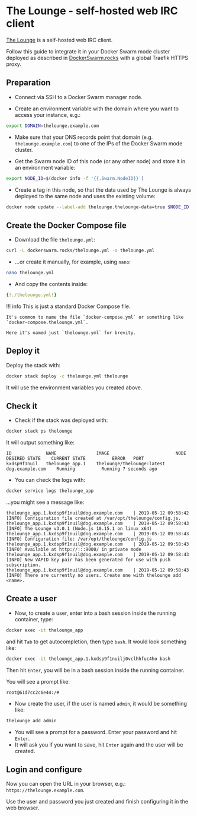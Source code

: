 # The Lounge - self-hosted web IRC client

<a href="https://thelounge.chat/" target="_blank">The Lounge</a> is a self-hosted web IRC client.

Follow this guide to integrate it in your Docker Swarm mode cluster deployed as described in <a href="https://dockerswarm.rocks" target="_blank">DockerSwarm.rocks</a> with a global Traefik HTTPS proxy.

## Preparation

* Connect via SSH to a Docker Swarm manager node.

* Create an environment variable with the domain where you want to access your instance, e.g.:

```bash
export DOMAIN=thelounge.example.com
```

* Make sure that your DNS records point that domain (e.g. `thelounge.example.com`) to one of the IPs of the Docker Swarm mode cluster.

* Get the Swarm node ID of this node (or any other node) and store it in an environment variable:

```bash
export NODE_ID=$(docker info -f '{{.Swarm.NodeID}}')
```

* Create a tag in this node, so that the data used by The Lounge is always deployed to the same node and uses the existing volume:

```bash
docker node update --label-add thelounge.thelounge-data=true $NODE_ID
```

## Create the Docker Compose file

* Download the file `thelounge.yml`:

```bash
curl -L dockerswarm.rocks/thelounge.yml -o thelounge.yml
```

* ...or create it manually, for example, using `nano`:

```bash
nano thelounge.yml
```

* And copy the contents inside:

```YAML
{!./thelounge.yml!}
```

!!! info
    This is just a standard Docker Compose file.

    It's common to name the file `docker-compose.yml` or something like `docker-compose.thelounge.yml`.

    Here it's named just `thelounge.yml` for brevity.

## Deploy it

Deploy the stack with:

```bash
docker stack deploy -c thelounge.yml thelounge
```

It will use the environment variables you created above.

## Check it

* Check if the stack was deployed with:

```bash
docker stack ps thelounge
```

It will output something like:

```
ID             NAME               IMAGE                         NODE               DESIRED STATE    CURRENT STATE          ERROR   PORT
kxdsp9f1nuil   thelounge_app.1    thelounge/thelounge:latest    dog.example.com    Running          Running 7 seconds ago
```

* You can check the logs with:

```bash
docker service logs thelounge_app
```

...you might see a message like:

```
thelounge_app.1.kxdsp9f1nuil@dog.example.com    | 2019-05-12 09:58:42 [INFO] Configuration file created at /var/opt/thelounge/config.js.
thelounge_app.1.kxdsp9f1nuil@dog.example.com    | 2019-05-12 09:58:43 [INFO] The Lounge v3.0.1 (Node.js 10.15.1 on linux x64)
thelounge_app.1.kxdsp9f1nuil@dog.example.com    | 2019-05-12 09:58:43 [INFO] Configuration file: /var/opt/thelounge/config.js
thelounge_app.1.kxdsp9f1nuil@dog.example.com    | 2019-05-12 09:58:43 [INFO] Available at http://:::9000/ in private mode
thelounge_app.1.kxdsp9f1nuil@dog.example.com    | 2019-05-12 09:58:43 [INFO] New VAPID key pair has been generated for use with push subscription.
thelounge_app.1.kxdsp9f1nuil@dog.example.com    | 2019-05-12 09:58:43 [INFO] There are currently no users. Create one with thelounge add <name>.
```

## Create a user

* Now, to create a user, enter into a bash session inside the running container, type:

```bash
docker exec -it thelounge_app
```

and hit `Tab` to get autocompletion, then type `bash`. It would look something like:

```bash
docker exec -it thelounge_app.1.kxdsp9f1nuilj0vclhhfuc4ho bash
```

Then hit `Enter`, you will be in a bash session inside the running container.

You will see a prompt like:

```
root@61d7cc2c6e44:/#
```

* Now create the user, if the user is named `admin`, it would be something like:

```bash
thelounge add admin
```

* You will see a prompt for a password. Enter your password and hit `Enter`.
* It will ask you if you want to save, hit `Enter` again and the user will be created.

## Login and configure

Now you can open the URL in your browser, e.g.: `https://thelounge.example.com`.

Use the user and password you just created and finish configuring it in the web browser.
